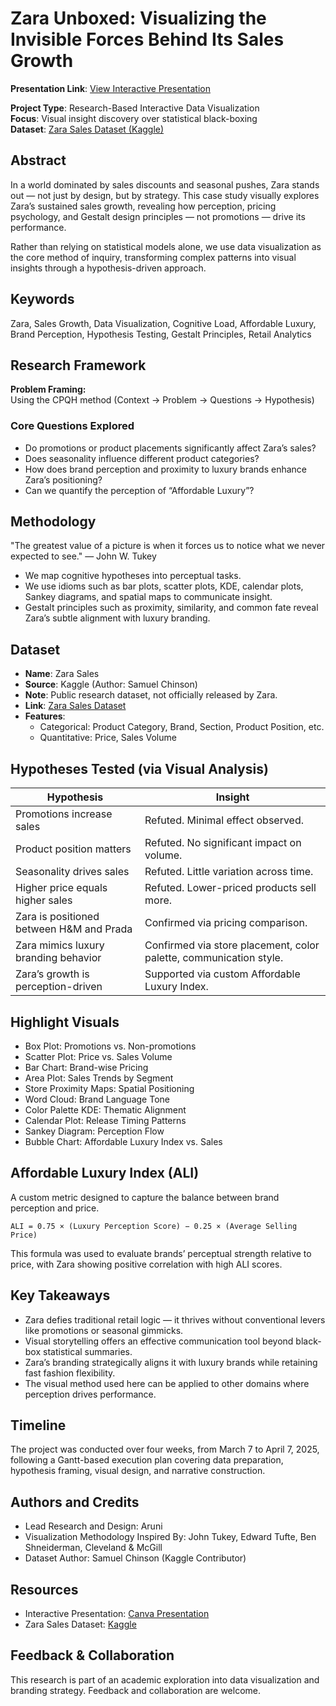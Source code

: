 # Zara Unboxed: Visualizing the Invisible Forces Behind Its Sales Growth

**Presentation Link**: [View Interactive Presentation](https://www.canva.com/design/DAGj-nrLyfY/oYZ0I-2a077QOhlgfLufMg/edit?utm_content=DAGj-nrLyfY&utm_campaign=designshare&utm_medium=link2&utm_source=sharebutton)

**Project Type**: Research-Based Interactive Data Visualization  
**Focus**: Visual insight discovery over statistical black-boxing  
**Dataset**: [Zara Sales Dataset (Kaggle)](https://www.kaggle.com/datasets/xontoloyo/data-penjualan-zara)

## Abstract

In a world dominated by sales discounts and seasonal pushes, Zara stands out — not just by design, but by strategy. This case study visually explores Zara’s sustained sales growth, revealing how perception, pricing psychology, and Gestalt design principles — not promotions — drive its performance.

Rather than relying on statistical models alone, we use data visualization as the core method of inquiry, transforming complex patterns into visual insights through a hypothesis-driven approach.

## Keywords

Zara, Sales Growth, Data Visualization, Cognitive Load, Affordable Luxury, Brand Perception, Hypothesis Testing, Gestalt Principles, Retail Analytics

## Research Framework

**Problem Framing:**  
Using the CPQH method (Context → Problem → Questions → Hypothesis)

### Core Questions Explored

- Do promotions or product placements significantly affect Zara’s sales?
- Does seasonality influence different product categories?
- How does brand perception and proximity to luxury brands enhance Zara’s positioning?
- Can we quantify the perception of “Affordable Luxury”?

## Methodology

"The greatest value of a picture is when it forces us to notice what we never expected to see." — John W. Tukey

- We map cognitive hypotheses into perceptual tasks.
- We use idioms such as bar plots, scatter plots, KDE, calendar plots, Sankey diagrams, and spatial maps to communicate insight.
- Gestalt principles such as proximity, similarity, and common fate reveal Zara’s subtle alignment with luxury branding.

## Dataset

- **Name**: Zara Sales
- **Source**: Kaggle (Author: Samuel Chinson)
- **Note**: Public research dataset, not officially released by Zara.
- **Link**: [Zara Sales Dataset](https://www.kaggle.com/datasets/xontoloyo/data-penjualan-zara)
- **Features**:
  - Categorical: Product Category, Brand, Section, Product Position, etc.
  - Quantitative: Price, Sales Volume

## Hypotheses Tested (via Visual Analysis)

| Hypothesis | Insight |
|-----------|---------|
| Promotions increase sales | Refuted. Minimal effect observed. |
| Product position matters | Refuted. No significant impact on volume. |
| Seasonality drives sales | Refuted. Little variation across time. |
| Higher price equals higher sales | Refuted. Lower-priced products sell more. |
| Zara is positioned between H&M and Prada | Confirmed via pricing comparison. |
| Zara mimics luxury branding behavior | Confirmed via store placement, color palette, communication style. |
| Zara’s growth is perception-driven | Supported via custom Affordable Luxury Index. |

## Highlight Visuals

- Box Plot: Promotions vs. Non-promotions
- Scatter Plot: Price vs. Sales Volume
- Bar Chart: Brand-wise Pricing
- Area Plot: Sales Trends by Segment
- Store Proximity Maps: Spatial Positioning
- Word Cloud: Brand Language Tone
- Color Palette KDE: Thematic Alignment
- Calendar Plot: Release Timing Patterns
- Sankey Diagram: Perception Flow
- Bubble Chart: Affordable Luxury Index vs. Sales

## Affordable Luxury Index (ALI)

A custom metric designed to capture the balance between brand perception and price.

```
ALI = 0.75 × (Luxury Perception Score) − 0.25 × (Average Selling Price)
```

This formula was used to evaluate brands’ perceptual strength relative to price, with Zara showing positive correlation with high ALI scores.

## Key Takeaways

- Zara defies traditional retail logic — it thrives without conventional levers like promotions or seasonal gimmicks.
- Visual storytelling offers an effective communication tool beyond black-box statistical summaries.
- Zara’s branding strategically aligns it with luxury brands while retaining fast fashion flexibility.
- The visual method used here can be applied to other domains where perception drives performance.

## Timeline

The project was conducted over four weeks, from March 7 to April 7, 2025, following a Gantt-based execution plan covering data preparation, hypothesis framing, visual design, and narrative construction.

## Authors and Credits

- Lead Research and Design: Aruni
- Visualization Methodology Inspired By: John Tukey, Edward Tufte, Ben Shneiderman, Cleveland & McGill
- Dataset Author: Samuel Chinson (Kaggle Contributor)

## Resources

- Interactive Presentation: [Canva Presentation](https://www.canva.com/design/DAGj-nrLyfY/oYZ0I-2a077QOhlgfLufMg/edit?utm_content=DAGj-nrLyfY&utm_campaign=designshare&utm_medium=link2&utm_source=sharebutton)
- Zara Sales Dataset: [Kaggle](https://www.kaggle.com/datasets/xontoloyo/data-penjualan-zara)

## Feedback & Collaboration

This research is part of an academic exploration into data visualization and branding strategy. Feedback and collaboration are welcome.

